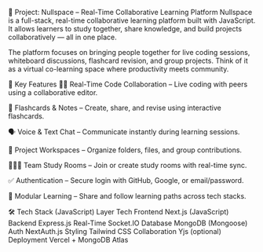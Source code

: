 📘 Project: Nullspace – Real-Time Collaborative Learning Platform
Nullspace is a full-stack, real-time collaborative learning platform built with JavaScript. It allows learners to study together, share knowledge, and build projects collaboratively — all in one place.

The platform focuses on bringing people together for live coding sessions, whiteboard discussions, flashcard revision, and group projects. Think of it as a virtual co-learning space where productivity meets community.

🔑 Key Features
🧑‍💻 Real-Time Code Collaboration – Live coding with peers using a collaborative editor.

🧠 Flashcards & Notes – Create, share, and revise using interactive flashcards.

🗣️ Voice & Text Chat – Communicate instantly during learning sessions.

📁 Project Workspaces – Organize folders, files, and group contributions.

🧑‍🤝‍🧑 Team Study Rooms – Join or create study rooms with real-time sync.

✅ Authentication – Secure login with GitHub, Google, or email/password.

🧩 Modular Learning – Share and follow learning paths across tech stacks.

🛠️ Tech Stack (JavaScript)
Layer	Tech
Frontend	Next.js (JavaScript)
Backend	Express.js
Real-Time	Socket.IO
Database	MongoDB (Mongoose)
Auth	NextAuth.js
Styling	Tailwind CSS
Collaboration	Yjs (optional)
Deployment	Vercel + MongoDB Atlas